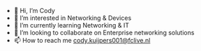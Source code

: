 - 👋 Hi, I’m Cody
- 👀 I’m interested in Networking & Devices
- 🌱 I’m currently learning Networking & IT
- 💞️ I’m looking to collaborate on Enterprise networking solutions
- 📫 How to reach me cody.kuijpers001@fclive.nl

<!---
ScrimGit/ScrimGit is a ✨ special ✨ repository because its `README.md` (this file) appears on your GitHub profile.
You can click the Preview link to take a look at your changes.
--->
